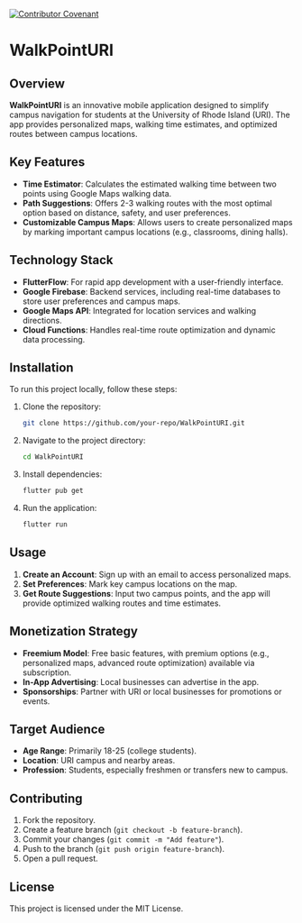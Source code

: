 [![Contributor Covenant](https://img.shields.io/badge/Contributor%20Covenant-2.1-4baaaa.svg)](code_of_conduct.md)
# WalkPointURI

## Overview
**WalkPointURI** is an innovative mobile application designed to simplify campus navigation for students at the University of Rhode Island (URI). The app provides personalized maps, walking time estimates, and optimized routes between campus locations.

## Key Features
- **Time Estimator**: Calculates the estimated walking time between two points using Google Maps walking data.
- **Path Suggestions**: Offers 2-3 walking routes with the most optimal option based on distance, safety, and user preferences.
- **Customizable Campus Maps**: Allows users to create personalized maps by marking important campus locations (e.g., classrooms, dining halls).

## Technology Stack
- **FlutterFlow**: For rapid app development with a user-friendly interface.
- **Google Firebase**: Backend services, including real-time databases to store user preferences and campus maps.
- **Google Maps API**: Integrated for location services and walking directions.
- **Cloud Functions**: Handles real-time route optimization and dynamic data processing.

## Installation

To run this project locally, follow these steps:

1. Clone the repository:
    ```bash
    git clone https://github.com/your-repo/WalkPointURI.git
    ```

2. Navigate to the project directory:
    ```bash
    cd WalkPointURI
    ```

3. Install dependencies:
    ```bash
    flutter pub get
    ```

4. Run the application:
    ```bash
    flutter run
    ```

## Usage
1. **Create an Account**: Sign up with an email to access personalized maps.
2. **Set Preferences**: Mark key campus locations on the map.
3. **Get Route Suggestions**: Input two campus points, and the app will provide optimized walking routes and time estimates.

## Monetization Strategy
- **Freemium Model**: Free basic features, with premium options (e.g., personalized maps, advanced route optimization) available via subscription.
- **In-App Advertising**: Local businesses can advertise in the app.
- **Sponsorships**: Partner with URI or local businesses for promotions or events.

## Target Audience
- **Age Range**: Primarily 18-25 (college students).
- **Location**: URI campus and nearby areas.
- **Profession**: Students, especially freshmen or transfers new to campus.

## Contributing
1. Fork the repository.
2. Create a feature branch (`git checkout -b feature-branch`).
3. Commit your changes (`git commit -m "Add feature"`).
4. Push to the branch (`git push origin feature-branch`).
5. Open a pull request.

## License
This project is licensed under the MIT License.
